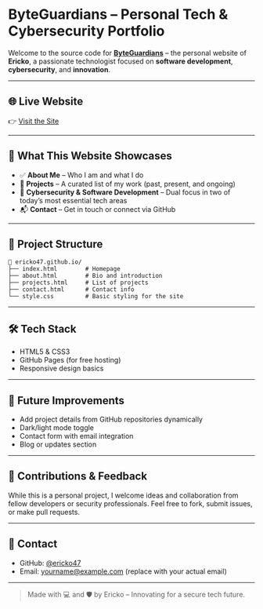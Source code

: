# ByteGuardians – Personal Tech & Cybersecurity Portfolio

Welcome to the source code for [**ByteGuardians**](https://ericko47.github.io) – the personal website of **Ericko**, a passionate technologist focused on **software development**, **cybersecurity**, and **innovation**.

---

## 🌐 Live Website

👉 [Visit the Site](https://ericko47.github.io)

---

## 🚀 What This Website Showcases

- ✅ **About Me** – Who I am and what I do
- 🧠 **Projects** – A curated list of my work (past, present, and ongoing)
- 🔐 **Cybersecurity & Software Development** – Dual focus in two of today’s most essential tech areas
- 📬 **Contact** – Get in touch or connect via GitHub

---

## 📁 Project Structure

```
📁 ericko47.github.io/
├── index.html        # Homepage
├── about.html        # Bio and introduction
├── projects.html     # List of projects
├── contact.html      # Contact info
└── style.css         # Basic styling for the site
```

---

## 🛠️ Tech Stack

- HTML5 & CSS3
- GitHub Pages (for free hosting)
- Responsive design basics

---

## 🎯 Future Improvements

- Add project details from GitHub repositories dynamically
- Dark/light mode toggle
- Contact form with email integration
- Blog or updates section

---

## 🙌 Contributions & Feedback

While this is a personal project, I welcome ideas and collaboration from fellow developers or security professionals. Feel free to fork, submit issues, or make pull requests.

---

## 📧 Contact

- GitHub: [@ericko47](https://github.com/ericko47)
- Email: yourname@example.com (replace with your actual email)

---

> Made with 💻 and 🛡️ by Ericko – Innovating for a secure tech future.